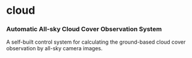# cloud
### Automatic All-sky Cloud Cover Observation System


A self-built control system for calculating the ground-based cloud cover observation by all-sky camera images.
